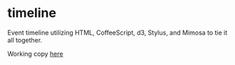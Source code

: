 timeline
========

Event timeline utilizing HTML, CoffeeScript, d3, Stylus, and Mimosa to tie it all together.

Working copy [here](http://timeline-d3.herokuapp.com/)